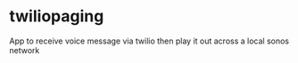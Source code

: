 twiliopaging
============

App to receive voice message via twilio then play it out across a local sonos network
